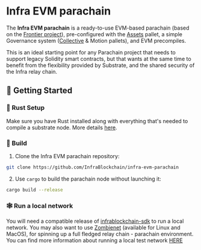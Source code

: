 # Infra EVM parachain

The **Infra EVM parachain** is a ready-to-use EVM-based parachain (based on the [Frontier project](https://github.com/InfraBlockchain/infra-frontier)), pre-configured with the [Assets](https://github.com/InfraBlockchain/infrablockchain-sdk/tree/master/substrate/frame/assets) pallet, a simple Governance system ([Collective](https://github.com/InfraBlockchain/infrablockchain-sdk/tree/master/substrate/frame/collective) & Motion pallets), and EVM precompiles.

This is an ideal starting point for any Parachain project that needs to support legacy Solidity smart contracts, but that wants at the same time to benefit from the flexibility provided by Substrate, and the shared security of the Infra relay chain.

## 🚀 Getting Started

### 🦀 Rust Setup

Make sure you have Rust installed along with everything that's needed to compile a substrate node. More details [here](./docs/rust-setup.md).

### 🔧 Build

1. Clone the Infra EVM parachain repository:

```sh
git clone https://github.com/InfraBlockchain/infra-evm-parachain
```

2. Use `cargo` to build the parachain node without launching it:

```sh
cargo build --release
```

### 🕸️ Run a local network
 You will need a compatible release of [infrablockchain-sdk](https://github.com/InfraBlockchain/infrablockchain-sdk) to run a local network. You may also want to use [Zombienet](https://github.com/paritytech/zombienet/releases) (available for Linux and MacOS),  for spinning up a full fledged relay chain - parachain environment. You can find more information about running a local test network [HERE](./docs/zombienet.md)